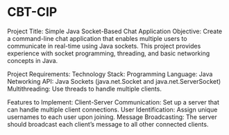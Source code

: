 # CBT-CIP
Project Title: Simple Java Socket-Based Chat Application
Objective:
Create a command-line chat application that enables multiple users to communicate in real-time using Java sockets. This project provides experience with socket programming, threading, and basic networking concepts in Java.

Project Requirements:
Technology Stack:
Programming Language: Java
Networking API: Java Sockets (java.net.Socket and java.net.ServerSocket)
Multithreading: Use threads to handle multiple clients.

Features to Implement:
Client-Server Communication: Set up a server that can handle multiple client connections.
User Identification: Assign unique usernames to each user upon joining.
Message Broadcasting: The server should broadcast each client’s message to all other connected clients.
